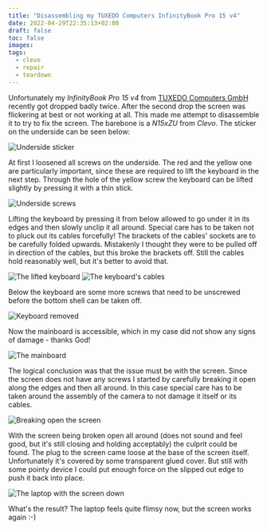 ```yaml
---
title: "Disassembling my TUXEDO Computers InfinityBook Pro 15 v4"
date: 2022-04-29T22:35:13+02:00
draft: false
toc: false
images:
tags: 
  - clevo
  - repair
  - teardown
---
```

Unfortunately my _InfinityBook Pro 15 v4_ from [TUXEDO Computers GmbH](https://www.tuxedocomputers.com) recently got dropped badly twice. After the second drop the screen was flickering at best or not working at all. This made me attempt to disassemble it to try to fix the screen. The barebone is a _N15xZU_ from _Clevo_. The sticker on the underside can be seen below:

![Underside sticker](/static/n15xzu_repair/01_underside.jpg)

At first I loosened all screws on the underside. The red and the yellow one are particularly important, since these are required to lift the keyboard in the next step. Through the hole of the yellow screw the keyboard can be lifted slightly by pressing it with a thin stick.

![Underside screws](/static/n15xzu_repair/02_underside_screws.jpg)

Lifting the keyboard by pressing it from below allowed to go under it in its edges and then slowly unclip it all around. Special care has to be taken not to pluck out its cables forcefully! The brackets of the cables' sockets are to be carefully folded upwards. Mistakenly I thought they were to be pulled off in direction of the cables, but this broke the brackets off. Still the cables hold reasonably well, but it's better to avoid that.

![The lifted keyboard](/static/n15xzu_repair/03_keyboard_lifted.jpg)
![The keyboard's cables](/static/n15xzu_repair/04_keyboard_cables.jpg)

Below the keyboard are some more screws that need to be unscrewed before the bottom shell can be taken off.

![Keyboard removed](/static/n15xzu_repair/05_keyboard_removed.jpg)

Now the mainboard is accessible, which in my case did not show any signs of damage - thanks God!

![The mainboard](/static/n15xzu_repair/06_mainboard.jpg)

The logical conclusion was that the issue must be with the screen. Since the screen does not have any screws I started by carefully breaking it open along the edges and then all around. In this case special care has to be taken around the assembly of the camera to not damage it itself or its cables.

![Breaking open the screen](/static/n15xzu_repair/07_screen_corner.jpg)

With the screen being broken open all around (does not sound and feel good, but it's still closing and holding acceptably) the culprit could be found. The plug to the screen came loose at the base of the screen itself. Unfortunately it's covered by some transparent glued cover. But still with some pointy device I could put enough force on the slipped out edge to push it back into place.

![The laptop with the screen down](/static/n15xzu_repair/08_screen_down.jpg)

What's the result? The laptop feels quite flimsy now, but the screen works again :-)
